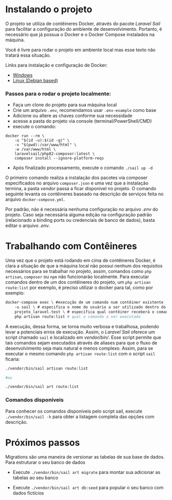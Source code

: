 # Instalando o projeto

O projeto se utiliza de contêineres Docker, através do pacote _Laravel Sail_ para facilitar a configuração do ambiente de desenvolvimento. Portanto, é necessário que já possua o Docker e o Docker Compose instalados na máquina.

Você é livre para rodar o projeto em ambiente local mas esse texto não tratará essa situação.

Links para instalação e configuração de Docker:

-   [Windows](https://docs.docker.com/docker-for-windows/install/)
-   [Linux (Debian based)](https://docs.docker.com/engine/install/ubuntu/)

### Passos para o rodar o projeto localmente:

-   Faça um clone do projeto para sua máquina local
-   Crie um arquivo `.env`, recomendamos usar `.env-example` como base
-   Adicione ou altere as chaves conforme sua necessidade
-   acesse a pasta do projeto via console (terminal/PowerShell/CMD)
-   execute o comando:

```shell
docker run --rm \
    -u "$(id -u):$(id -g)" \
    -v "$(pwd):/var/www/html" \
    -w /var/www/html \
    laravelsail/php82-composer:latest \
    composer install --ignore-platform-reqs
```

-   Após finalizado processamento, execute o comando `./sail up -d`

O primeiro comando realiza a instalação dos pacotes via composer especificados no arquivo `composer.json` e uma vez que a instalação termina, a pasta _vendor_ passa a ficar disponível no projeto. O comando seguinte levanta os contêineres baseado na descrição de serviços feita no arquivo `docker-compose.yml`.

Por padrão, não é necessária nenhuma configuração no arquivo _.env_ do projeto. Caso seja necessária alguma edição na configuração padrão (relacionado a binding ports ou credenciais de banco de dados), basta editar o arquivo _.env_.

# Trabalhando com Contêineres

Uma vez que o projeto está rodando em cima de contêineres Docker, é clara a situação de que a máquina local não possui nenhum dos requisitos necessários para se trabalhar no projeto, assim, comandos como `php artisan`, `composer` ou `npm` não funcionarão localmente. Para executar comandos dentro de um dos contêineres do projeto, um `php artisan route:list` por exemplo, é preciso utilizar o docker para tal, como por exemplo:

```bash
docker-compose exec \ #execução de um comando num contêiner existente
    -u sail \ # especifica o nome do usuário a ser utilizado dentro do contêiner
    projeto_laravel.test \ # especifica qual contêiner receberá o comando
    php artisan route:list # qual o comando a ser executado
```

A execução, dessa forma, se torna muito verbosa e trabalhosa, podendo levar a potenciais erros de execução. Assim, o _Laravel Sail_ oferece um script chamado `sail` e localizado em _vendor/bin/_. Esse script permite que tais comandos sejam executados através de aliases para que o fluxo de desenvolvimento seja mais natural e menos complexo. Assim, para se executar o mesmo comando `php artisan route:list` com o script `sail` ficaria:

```bash
./vendor/bin/sail artisan route:list

#ou

./vendor/bin/sail art route:list
```

### Comandos disponíveis

Para conhecer os comandos disponíveis pelo script sail, execute `./vendor/bin/sail -h` para obter a listagem completa das opções com descrição.

# Próximos passos

Migrations são uma maneira de versionar as tabelas de sua base de dados. Para estruturar o seu banco de dados

-   Execute `./vendor/bin/sail art migrate` para montar sua adicionar as tabelas ao seu banco

-   Execute `./vendor/bin/sail art db:seed` para popular o seu banco com dados fictícios
